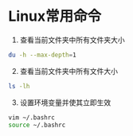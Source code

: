 # Linux常用命令

1. 查看当前文件夹中所有文件夹大小

```bash
du -h --max-depth=1
```

2. 查看当前文件夹中所有文件大小

```bash
ls -lh
```

3. 设置环境变量并使其立即生效

```bash
vim ~/.bashrc 
source ~/.bashrc
```